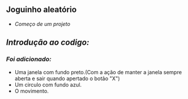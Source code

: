 ## Joguinho aleatório

- *Começo de um projeto*

*Introdução ao codigo:*
-
### *Foi adicionado:*
- Uma janela com fundo preto.(Com a ação de manter a janela sempre aberta e sair quando apertado o botão "X")
- Um circulo com fundo azul.
- O movimento.